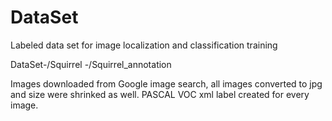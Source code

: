 # DataSet
Labeled data set for image localization and classification training

DataSet-/Squirrel
       -/Squirrel_annotation
       
Images downloaded from Google image search, all images converted to jpg and size were shrinked as well. PASCAL VOC xml label created for every image.


